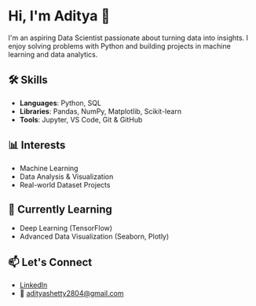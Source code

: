 # Hi, I'm Aditya 👋

I'm an aspiring Data Scientist passionate about turning data into insights. I enjoy solving problems with Python and building projects in machine learning and data analytics.

## 🛠️ Skills
- **Languages**: Python, SQL
- **Libraries**: Pandas, NumPy, Matplotlib, Scikit-learn
- **Tools**: Jupyter, VS Code, Git & GitHub

## 📊 Interests
- Machine Learning
- Data Analysis & Visualization
- Real-world Dataset Projects

## 🚀 Currently Learning
- Deep Learning (TensorFlow)
- Advanced Data Visualization (Seaborn, Plotly)

## 📫 Let's Connect
- [LinkedIn](https://www.linkedin.com/in/aditya-shetty-0930b22b1/)
- 📧 adityashetty2804@gmail.com

